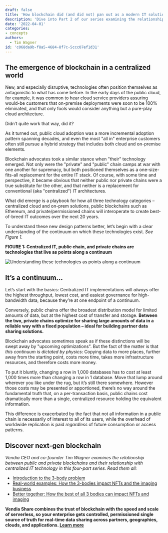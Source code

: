 ```yaml
---
draft: false
title: 'How blockchain did (and did not) pan out as a modern IT solutions'
description: 'Dive into Part 2 of our series examining the relationship between public blockchain, private blockchain and centralized IT technologies with Vendia CEO and co-founder, Tim Wagner.'
date: '2022-04-01'
categories:
- concepts
authors:
  - Tim Wagner
id: 'c068da9b-f8a5-4684-8f7c-5ccc07ef1d31'
---
```


## The emergence of blockchain in a centralized world

New, and especially disruptive, technologies often position themselves as antagonistic to what has come before. In the early days of the public cloud, for example, it was common to hear cloud service providers assuring would-be customers that on-premise deployments were soon to be 100% eliminated, and that only fools would consider anything but a pure-play cloud architecture.

Didn’t quite work that way, did it?

As it turned out, public cloud adoption was a more incremental adoption pattern spanning decades, and even the most "all in" enterprise customers often still pursue a hybrid strategy that includes both cloud and on-premise elements.

Blockchain advocates took a similar stance when "their" technology emerged. Not only were the "private" and "public" chain camps at war with one another for supremacy, but both positioned themselves as a one-size-fits-all replacement for the entire IT stack. Of course, with some time and perspective, it became obvious that neither public nor private chains were a true substitute for the other, and that neither is a replacement for conventional (aka "centralized") IT architectures.

What did emerge is a playbook for how all three technology categories – centralized cloud and on-prem solutions, public blockchains such as Ethereum, and private/permissioned chains will interoperate to create best-of-breed IT outcomes over the next 20 years.

To understand these new design patterns better, let’s begin with a clear understanding of the continuum on which these technologies exist. *See Figure 1.*

**FIGURE 1: Centralized IT, public chain, and private chains are technologies that live as points along a continuum**

![Understanding these technologies as points along a continuum](https://d24nhiikxn5jns.cloudfront.net/optimized/user-images.githubusercontent.com..98492452..160671724-afef1874-49c5-4cd5-83ee-e1f95c60de9b.png)



## It’s a continuum...

Let’s start with the basics: Centralized IT implementations will *always* offer the highest throughput, lowest cost, and easiest governance for high-bandwidth data, because they’re at one endpoint of a continuum.

Conversely, public chains offer the broadest distribution model for limited amounts of data, but at the highest cost of transfer and storage. **Between the two, private chains optimize for sharing large amounts of data in a reliable way with a fixed population – ideal for building partner data sharing solutions.**

Blockchain advocates sometimes speak as if these distinctions will be swept away by "upcoming optimizations". But the fact of the matter is that *this continuum is dictated by physics*: Copying data to more places, further away from the starting point, costs more time, takes more infrastructure resources, and therefore costs more money.

To put it bluntly, changing a row in 1,000 databases has to cost at least 1,000 times more than changing a row in 1 database. Move that lump around wherever you like under the rug, but it’s still there somewhere. However those costs may be presented or apportioned, there’s no way around the fundamental truth that, on a per-transaction basis, public chains cost dramatically more than a single, centralized resource holding the equivalent information.

This difference is exacerbated by the fact that not all information in a public chain is necessarily of interest to all of its users, while the overhead of worldwide replication is paid *regardless* of future consumption or access patterns.

## Discover next-gen blockchain
*Vendia CEO and co-founder Tim Wagner examines the relationship between public and private blockchains and their relationship with centralized IT technology in this four-part series. Read them all:* 
- [Introduction to the 3-body problem](https://www.vendia.com/blog/3-body-problem)
- [Real-world examples: How the 3-bodies impact NFTs and the imaging business](https://www.vendia.com/blog/nft-it-business-example)
- [Better together: How the best of all 3 bodies can impact NFTs and imaging](https://www.vendia.com/blog/3-body-problem-solution-example)

**Vendia Share combines the trust of blockchain with the speed and scale of serverless, so your enterprise gets controlled, permissioned single source of truth for real-time data sharing across partners, geographies, clouds, and applications. [Learn more](https://www.vendia.com/use-cases/next-gen-blockchain)**
